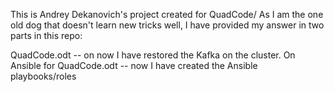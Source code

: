 This is Andrey Dekanovich's project created for QuadCode/
As I am the one old dog that doesn't learn new tricks well, I have provided my answer in two parts in this repo:

QuadCode.odt -- on now I have restored the Kafka on the cluster.
On Ansible for QuadCode.odt -- now I have created the Ansible playbooks/roles


